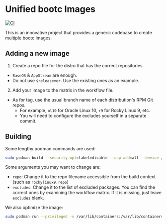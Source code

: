 # Unified bootc Images

[![CI](https://github.com/charles25565/unified-bootc-images/actions/workflows/ci.yml/badge.svg)](https://github.com/charles25565/unified-bootc-images/actions/workflows/ci.yml)

This is an innovative project that provides a generic codebase to create multiple bootc images.

## Adding a new image

1. Create a repo file for the distro that has the correct repositories.
- `BaseOS` & `AppStream` are enough.
- Do not use `$releasever`. Use the existing ones as an example.
2. Add your image to the matrix in the workflow file.
- As for tag, use the usual branch name of each distribution's RPM Git repos. 
    - For example, `ol10` for Oracle Linux 10, `r9` for Rocky Linux 9, etc.
    - You will need to configure the excludes yourself in a separate commit.

## Building

Some lengthy podman commands are used:

```bash
sudo podman build --security-opt=label=disable --cap-add=all --device /dev/fuse --build-arg=repo=repo --build-arg=excludes="excludes" -t localhost/your-bootc-image:unoptimized .
```

Some arguments you may want to change are:

* `repo`: Change it to the repo filename accessible from the build context (such as `rockylinux9.repo`)
* `excludes`: Change it to the list of excluded packages. You can find the correct ones by examining the workflow matrix. If it is missing, just leave `excludes` blank.

We also optimize the image:

```bash
sudo podman run --privileged -v /var/lib/containers:/var/lib/containers quay.io/centos-bootc/centos-bootc:stream10 /usr/libexec/bootc-base-imagectl rechunk localhost/your-bootc-image:unoptimized localhost/your-bootc-image:latest
```
